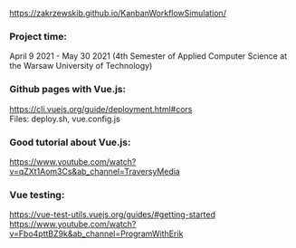 https://zakrzewskib.github.io/KanbanWorkflowSimulation/

### Project time:
April 9 2021 - May 30 2021 (4th Semester of Applied Computer Science at the Warsaw University of Technology)

### Github pages with Vue.js: 
https://cli.vuejs.org/guide/deployment.html#cors <br />
Files: deploy.sh, vue.config.js

### Good tutorial about Vue.js:
https://www.youtube.com/watch?v=qZXt1Aom3Cs&ab_channel=TraversyMedia <br />

### Vue testing:
https://vue-test-utils.vuejs.org/guides/#getting-started <br />
https://www.youtube.com/watch?v=Fbo4pttBZ9k&ab_channel=ProgramWithErik

<!-- ### Screenshot of current web app appearance:
<img src="https://github.com/zakrzewskib/KanbanWorkflowSimulation/blob/main/appearance.PNG"> -->
